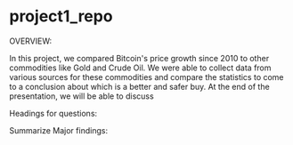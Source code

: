 # project1_repo

OVERVIEW:

In this project, we compared Bitcoin's price growth since 2010 to other commodities like Gold and Crude Oil. We were able to collect data from various sources for these commodities and compare the statistics to come to a conclusion about which is a better and safer buy. At the end of the presentation, we will be able to discuss 


Headings for questions:

Summarize Major findings:
